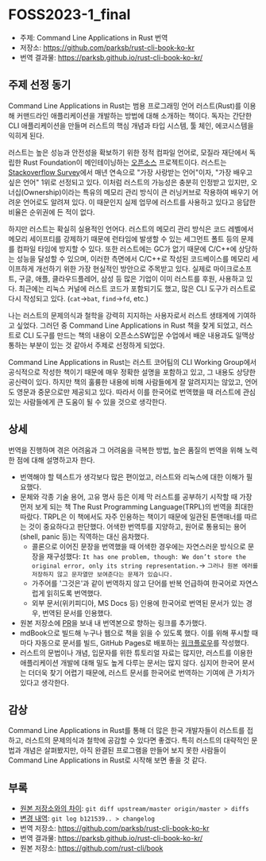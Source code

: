# FOSS2023-1_final

- 주제: Command Line Applications in Rust 번역
- 저장소: https://github.com/parksb/rust-cli-book-ko-kr
- 번역 결과물: https://parksb.github.io/rust-cli-book-ko-kr/

## 주제 선정 동기

Command Line Applications in Rust는 범용 프로그래밍 언어 러스트(Rust)를 이용해 커맨드라인 애플리케이션을 개발하는 방법에 대해 소개하는 책이다. 독자는 간단한 CLI 애플리케이션을 만들며 러스트의 핵심 개념과 타입 시스템, 툴 체인, 에코시스템을 익히게 된다.

러스트는 높은 성능과 안전성을 확보하기 위한 정적 컴파일 언어로, 모질라 재단에서 독립한 Rust Foundation이 메인테이닝하는 [오픈소스](https://github.com/rust-lang/rust) 프로젝트이다. 러스트는 [Stackoverflow Survey](https://survey.stackoverflow.co/2022/#most-loved-dreaded-and-wanted-language-love-dread)에서 매년 연속으로 "가장 사랑받는 언어"이자, "가장 배우고 싶은 언어" 1위로 선정되고 있다. 이처럼 러스트의 가능성은 충분히 인정받고 있지만, 오너십(Ownership)이라는 특유의 메모리 관리 방식이 큰 러닝커브로 작용하여 배우기 어려운 언어로도 알려져 있다. 이 때문인지 실제 업무에 러스트를 사용하고 있다고 응답한 비율은 순위권에 든 적이 없다.

하지만 러스트는 확실히 실용적인 언어다. 러스트의 메모리 관리 방식은 코드 레벨에서 메모리 세이프티를 강제하기 때문에 런타임에 발생할 수 있는 세그먼트 폴트 등의 문제를 컴파일 타임에 방지할 수 있다. 또한 러스트에는 GC가 없기 때문에 C/C++에 상당하는 성능을 달성할 수 있으며, 이러한 측면에서 C/C++로 작성된 코드베이스를 메모리 세이프하게 개선하기 위한 가장 현실적인 방안으로 주목받고 있다. 실제로 마이크로소프트, 구글, 애플, 클라우드플레어, 삼성 등 많은 기업이 이미 러스트를 후원, 사용하고 있다. 최근에는 리눅스 커널에 러스트 코드가 포함되기도 했고, 많은 CLI 도구가 러스트로 다시 작성되고 있다. (`cat`→`bat`, `find`→`fd`, etc.)

나는 러스트의 문제의식과 철학을 강력히 지지하는 사용자로서 러스트 생태계에 기여하고 싶었다. 그러던 중 Command Line Applications in Rust 책을 찾게 되었고, 러스트로 CLI 도구를 만드는 책의 내용이 오픈소스SW입문 수업에서 배운 내용과도 일맥상통하는 부분이 있는 것 같아서 주제로 선정하게 되었다.

Command Line Applications in Rust는 러스트 코어팀의 CLI Working Group에서 공식적으로 작성한 책이기 때문에 매우 정확한 설명을 포함하고 있고, 그 내용도 상당한 공신력이 있다. 하지만 책의 훌륭한 내용에 비해 사람들에게 잘 알려지지는 않았고, 언어도 영문과 중문으로만 제공되고 있다. 따라서 이를 한국어로 번역했을 때 러스트에 관심 있는 사람들에게 큰 도움이 될 수 있을 것으로 생각한다.

## 상세

번역을 진행하며 겪은 어려움과 그 어려움을 극복한 방법, 높은 품질의 번역을 위해 노력한 점에 대해 설명하고자 한다.

- 번역해야 할 텍스트가 생각보다 많은 편이었고, 러스트와 리눅스에 대한 이해가 필요했다.
- 문체와 각종 기술 용어, 고유 명사 등은 이제 막 러스트를 공부하기 시작할 때 가장 먼저 보게 되는 책 The Rust Programming Language(TRPL)의 번역을 최대한 따랐다. TRPL은 이 책에서도 자주 인용하는 책이기 때문에 일관된 톤앤매너를 따르는 것이 중요하다고 판단했다. 어색한 번역투를 지양하고, 원어로 통용되는 용어(shell, panic 등)는 직역하는 대신 음차했다.
  - 콜론으로 이어진 문장을 번역했을 때 어색한 경우에는 자연스러운 방식으로 문장을 재구성했다: `It has one problem, though: We don’t store the original error, only its string representation.`→ `그러나 원본 에러를 저장하지 않고 문자열만 보여준다는 문제가 있습니다.`
  - 가주어를 '그것은'과 같이 번역하지 않고 단어를 반복 언급하여 한국어로 자연스럽게 읽히도록 번역했다.
  - 외부 문서(위키피디아, MS Docs 등) 인용에 한국어로 번역된 문서가 있는 경우, 번역된 문서를 인용했다.
- 원본 저장소에 [PR](https://github.com/rust-cli/book/pull/219)을 보내 내 번역본으로 향하는 링크를 추가했다.
- mdBook으로 빌드해 누구나 웹으로 책을 읽을 수 있도록 했다. 이를 위해 푸시할 때마다 자동으로 문서를 빌드, GitHub Pages로 배포하는 [워크플로우](https://github.com/parksb/rust-cli-book-ko-kr/blob/master/.github/workflows/deploy.yml)를 작성했다.
- 러스트의 문법이나 개념, 입문자를 위한 튜토리얼 자료는 많지만, 러스트를 이용한 애플리케이션 개발에 대해 밀도 높게 다루는 문서는 많지 않다. 심지어 한국어 문서는 더더욱 찾기 어렵기 때문에, 러스트 문서를 한국어로 번역하는 기여에 큰 가치가 있다고 생각한다.

## 감상

Command Line Applications in Rust를 통해 더 많은 한국 개발자들이 러스트를 접하고, 러스트의 문제의식과 철학에 공감할 수 있다면 좋겠다. 특히 러스트의 대략적인 문법과 개념은 살펴봤지만, 아직 완결된 프로그램을 만들어 보지 못한 사람들이 Command Line Applications in Rust로 시작해 보면 좋을 것 같다.

## 부록

- [원본 저장소와의 차이](diffs): `git diff upstream/master origin/master > diffs`
- [변경 내역](changelog): `git log b121539.. > changelog`
- 번역 저장소: https://github.com/parksb/rust-cli-book-ko-kr
- 번역 결과물: https://parksb.github.io/rust-cli-book-ko-kr/
- 원본 저장소: https://github.com/rust-cli/book
